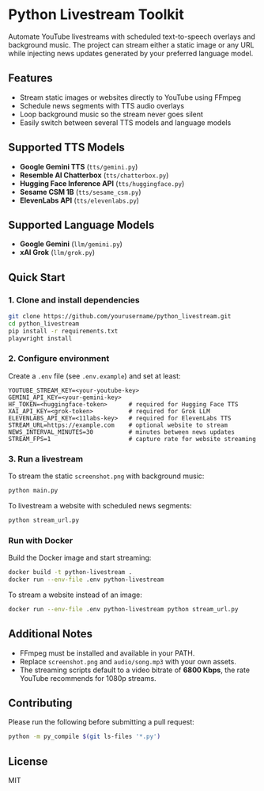 # Python Livestream Toolkit

Automate YouTube livestreams with scheduled text-to-speech overlays and background music. The project can stream either a static image or any URL while injecting news updates generated by your preferred language model.

## Features

- Stream static images or websites directly to YouTube using FFmpeg
- Schedule news segments with TTS audio overlays
- Loop background music so the stream never goes silent
- Easily switch between several TTS models and language models

## Supported TTS Models

- **Google Gemini TTS** (`tts/gemini.py`)
- **Resemble AI Chatterbox** (`tts/chatterbox.py`)
- **Hugging Face Inference API** (`tts/huggingface.py`)
- **Sesame CSM 1B** (`tts/sesame_csm.py`)
- **ElevenLabs API** (`tts/elevenlabs.py`)

## Supported Language Models

- **Google Gemini** (`llm/gemini.py`)
- **xAI Grok** (`llm/grok.py`)

## Quick Start

### 1. Clone and install dependencies

```bash
git clone https://github.com/yourusername/python_livestream.git
cd python_livestream
pip install -r requirements.txt
playwright install
```

### 2. Configure environment

Create a `.env` file (see `.env.example`) and set at least:

```dotenv
YOUTUBE_STREAM_KEY=<your-youtube-key>
GEMINI_API_KEY=<your-gemini-key>
HF_TOKEN=<huggingface-token>      # required for Hugging Face TTS
XAI_API_KEY=<grok-token>          # required for Grok LLM
ELEVENLABS_API_KEY=<11labs-key>   # required for ElevenLabs TTS
STREAM_URL=https://example.com    # optional website to stream
NEWS_INTERVAL_MINUTES=30          # minutes between news updates
STREAM_FPS=1                      # capture rate for website streaming
```

### 3. Run a livestream

To stream the static `screenshot.png` with background music:

```bash
python main.py
```

To livestream a website with scheduled news segments:

```bash
python stream_url.py
```

### Run with Docker

Build the Docker image and start streaming:

```bash
docker build -t python-livestream .
docker run --env-file .env python-livestream
```

To stream a website instead of an image:

```bash
docker run --env-file .env python-livestream python stream_url.py
```

## Additional Notes

- FFmpeg must be installed and available in your PATH.
- Replace `screenshot.png` and `audio/song.mp3` with your own assets.
- The streaming scripts default to a video bitrate of **6800 Kbps**, the rate YouTube recommends for 1080p streams.

## Contributing

Please run the following before submitting a pull request:

```bash
python -m py_compile $(git ls-files '*.py')
```

## License

MIT
